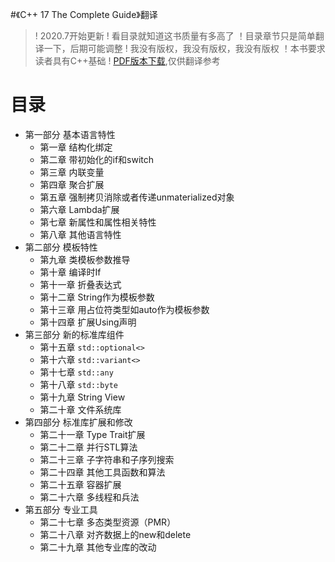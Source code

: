 #《C++ 17 The Complete Guide》翻译
> ! 2020.7开始更新
> ! 看目录就知道这书质量有多高了
> ！目录章节只是简单翻译一下，后期可能调整
> ! 我没有版权，我没有版权，我没有版权
> ！本书要求读者具有C++基础
> ! [PDF版本下载](),仅供翻译参考

# 目录
+ 第一部分 基本语言特性
  + 第一章 结构化绑定
  + 第二章 带初始化的if和switch
  + 第三章 内联变量
  + 第四章 聚合扩展
  + 第五章 强制拷贝消除或者传递unmaterialized对象
  + 第六章 Lambda扩展
  + 第七章 新属性和属性相关特性
  + 第八章 其他语言特性
+ 第二部分 模板特性
  + 第九章 类模板参数推导
  + 第十章 编译时If
  + 第十一章 折叠表达式
  + 第十二章 String作为模板参数
  + 第十三章 用占位符类型如auto作为模板参数
  + 第十四章 扩展Using声明
+ 第三部分 新的标准库组件
  + 第十五章 `std::optional<>`
  + 第十六章 `std::variant<>`
  + 第十七章 `std::any`
  + 第十八章 `std::byte`
  + 第十九章 String View
  + 第二十章 文件系统库
+ 第四部分 标准库扩展和修改
  + 第二十一章 Type Trait扩展
  + 第二十二章 并行STL算法
  + 第二十三章 子字符串和子序列搜索
  + 第二十四章 其他工具函数和算法
  + 第二十五章 容器扩展
  + 第二十六章 多线程和兵法
+ 第五部分 专业工具
  + 第二十七章 多态类型资源（PMR）
  + 第二十八章 对齐数据上的new和delete
  + 第二十九章 其他专业库的改动